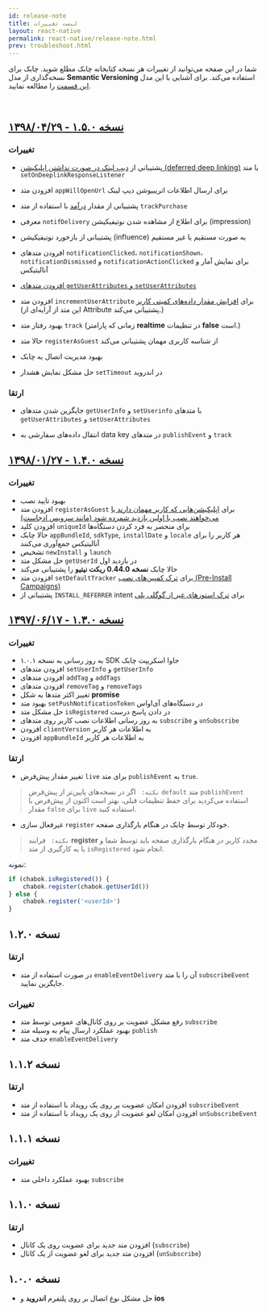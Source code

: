 ```yaml
---
id: release-note
title: لیست تغییرات 
layout: react-native
permalink: react-native/release-note.html
prev: troubleshoot.html
---
```


شما در این صفحه می‌توانید از تغییرات هر نسخه کتابخانه چابک مطلع شوید. چابک برای نسخه‌گذاری از مدل **Semantic Versioning** استفاده می‌کند. برای آشنایی با این مدل [این قسمت](/react-native/sdk-setup.html#مدل-نسخهگذاری-در-چابک-semantic-versioning) را مطالعه نمایید.

<Br>

## [نسخه ۱.۵.۰ - ۱۳۹۸/۰۴/۲۹](https://github.com/chabokpush/chabok-client-rn-js/releases/tag/v1.5.0)

### تغییرات

- پشتیبانی از [دیپ لینک در صورت نداشتن اپلیکیشن (deferred deep linking)](/react-native/deeplink.html#دیپ-لینک-قبل-از-نصب-اپلیکیشن-deferred-deep-linking) با متد `setOnDeeplinkResponseListener`

- افزودن متد `appWillOpenUrl` برای ارسال اطلاعات اتریبیوشن دیپ لینک

- پشتیبانی از مقدار [درآمد](/react-native/behavior-tracking.html#رصد-درآمد-tracking-revenue) با استفاده از متد `trackPurchase`

- معرفی `notifDelivery` برای اطلاع از مشاهده شدن نوتیفیکیشن (impression)

- پشتیبانی از بازخورد نوتیفیکیشن (influence) به صورت مستقیم یا غیر مستقیم

- افرودن متدهای `notificationClicked`، `notificationShown`، `notificationDismissed` و `notificationActionClicked` برای نمایش آمار و آنالیتیکس

- [افزودن متدهای `getUserAttributes` و `setUserAttributes`](/react-native/custom-data.html#مدیریت-اطلاعات-کاربر-user-attributes)

- افزودن متد `incrementUserAttribute` برای [افزایش مقدار داده‌های کمیتی کاربر](/react-native/custom-data.html#افزایش-دادههای-کمیتی-کاربر) (این متد از آرایه‌ای از Attribute پشتیبانی می‌کند.)

- بهبود رفتار متد `track` (زمانی که پارامتر **realtime** در تنظیمات **false** است.)

- حالا متد `registerAsGuest` از شناسه کاربری مهمان پشتیبانی می‌کند 

- بهبود مدیریت اتصال به چابک

- حل مشکل نمایش هشدار `setTimeout` در اندروید

### ارتقا

- جایگزین شدن متدهای `getUserInfo` و `setUserinfo` با متدهای `getUserAttributes` و `setUserAttributes`

- انتقال داده‌های سفارشی به data key در متدهای `publishEvent` و `track`

## [نسخه ۱.۴.۰ - ۱۳۹۸/۰۱/۲۷](https://github.com/chabokpush/chabok-client-rn-js/releases/tag/v1.4.0)

### تغییرات

- بهبود تایید نصب
- افزودن متد `registerAsGuest` برای [اپلیکیشن‌هایی که کاربر مهمان دارند یا می‌خواهند نصب با اولین بازدید شمرده شود (مانند سرویس ادجاست)](/react-native/tracker.html#ج--ثبت-کاربر-register-users)
- افزودن کلید `uniqueId` برای منحصر به فرد کردن دستگاه‌ها
- حالا چابک `appBundleId`, `sdkType`, `installDate` و `locale` هر کاربر را برای آنالیتیکس جمع‌آوری می‌کنند
- تشخیص `newInstall` و `launch`
- حل مشکل متد `getUserId` در بازدید اول
- حالا چابک **نسخه 0.44.0 ریکت نیتیو** را پشتیبانی می‌کند
- افزودن متد `setDefaultTracker` برای [ترک کمپین‌های نصب (Pre-Install Campaigns)](/react-native/tracker.html#روش-آیدی-ترکر-pre-install-campaigns)
- پشتیبانی از `INSTALL_REFERRER` intent برای [ترک استورهای غیر از گوگلی پلی](/android/tracker.html#استورهای-غیر-از-گوگل-پلی-third-party-app-stores)

## [نسخه ۱.۳.۰ - ۱۳۹۷/۰۶/۱۷](https://github.com/chabokpush/chabok-client-rn-js/releases/tag/1.3.0)

### تغییرات
- به روز رسانی به نسخه ۱.۰.۱ SDK جاوا‌ اسکریپت چابک
- افزودن متدهای `setUserInfo` و `getUserInfo` 
- افزودن متدهای `addTag` و `addTags`
- افزودن متدهای `removeTag` و `removeTags`
- تغییر اکثر متدها به شکل **promise** 
- بهبود متد `setPushNotificationToken` در دستگاه‌های آی‌او‌اس 
- حل مشکل متد `isRegistered` در دادن پاسخ درست
- به روز رسانی اطلاعات نصب کاربر روی متدهای `subscribe` و `unSubscribe`
- افزودن `clientVersion` به اطلاعات هر کاربر
- افزودن `appBundleId` به اطلاعات هر کاربر

### ارتقا

- تغییر مقدار پیش‌فرض `live` برای متد `publishEvent` به `true`.

> `نکته: ` اگر در نسخه‌های پایین‌تر از پیش‌فرض `default` متد `publishEvent` استفاده می‌کردید برای حفظ تنظیمات قبلی‌، بهتر است اکنون از پیش‌فرض با مقدار `false` برای `live` استفاده کنید.

- غیرفعال سازی `register` خودکار توسط چابک در هنگام بارگذاری صفحه.

> `نکته: ` فرایند **register** مجدد کاربر در هنگام بارگذاری صفحه باید توسط شما و با به کارگیری از متد `isRegistered` انجام شود.

نمونه:

```javascript
if (chabok.isRegistered()) {
    chabok.register(chabok.getUserId())
} else {
    chabok.register('<userId>')
}
```

## نسخه ۱.۲.۰
### ارتقا
* در صورت استفاده از متد `enableEventDelivery`  آن را با متد `subscribeEvent` جایگزین نمایید.

### تغییرات
* رفع مشکل عضویت بر روی کانال‌های عمومی توسط متد `subscribe`
* بهبود عملکرد ارسال پیام به وسیله متد `publish`
* حذف متد `enableEventDelivery`



## نسخه ۱.۱.۲
### ارتقا
* افزودن امکان عضویت بر روی یک رویداد با استفاده از متد `subscribeEvent`
* افزودن امکان لغو عضویت از روی یک رویداد با استفاده از متد `unSubscribeEvent`



## نسخه ۱.۱.۱
### تغییرات
* بهبود عملکرد داخلی متد `subscribe`


## نسخه ۱.۱.۰
### ارتقا
*  افزودن متد جدید برای عضویت روی یک کانال  (`subscribe`)
* افزودن متد جدید برای لغو عضویت از یک کانال (`unSubscribe`)


## نسخه ۱.۰.۰

* حل مشکل نوع اتصال بر روی پلتفرم **اندروید** و **ios**
